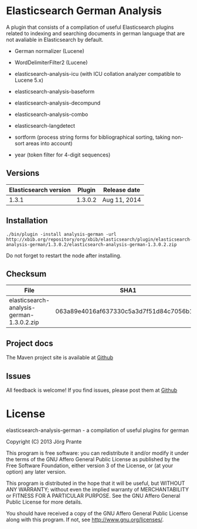 # Elasticsearch German Analysis

A plugin that consists of a compilation of useful Elasticsearch plugins related to indexing and searching documents in german language that are not avaliable in Elasticsearch by default.

- German normalizer (Lucene)

- WordDelimiterFilter2 (Lucene)

- elasticsearch-analysis-icu (with ICU collation analyzer compatible to Lucene 5.x)

- elasticsearch-analysis-baseform

- elasticsearch-analysis-decompund

- elasticsearch-analysis-combo

- elasticsearch-langdetect

- sortform (process string forms for bibliographical sorting, taking non-sort areas into account)

- year (token filter for 4-digit sequences)

## Versions

| Elasticsearch version    | Plugin      | Release date |
| ------------------------ | ----------- | -------------|
| 1.3.1                    | 1.3.0.2     | Aug 11, 2014 |

## Installation

    ./bin/plugin -install analysis-german -url http://xbib.org/repository/org/xbib/elasticsearch/plugin/elasticsearch-analysis-german/1.3.0.2/elasticsearch-analysis-german-1.3.0.2.zip

Do not forget to restart the node after installing.

## Checksum

| File                                          | SHA1                                     |
| --------------------------------------------- | -----------------------------------------|
| elasticsearch-analysis-german-1.3.0.2.zip     | 063a89e4016af637330c5a3d7f51d84c7056b182 |

## Project docs

The Maven project site is available at [Github](http://jprante.github.io/elasticsearch-analysis-german)

## Issues

All feedback is welcome! If you find issues, please post them at [Github](https://github.com/jprante/elasticsearch-analysis-german/issues)

# License

elasticsearch-analysis-german - a compilation of useful plugins for german

Copyright (C) 2013 Jörg Prante

This program is free software: you can redistribute it and/or modify
it under the terms of the GNU Affero General Public License as published by
the Free Software Foundation, either version 3 of the License, or
(at your option) any later version.

This program is distributed in the hope that it will be useful,
but WITHOUT ANY WARRANTY; without even the implied warranty of
MERCHANTABILITY or FITNESS FOR A PARTICULAR PURPOSE.  See the
GNU Affero General Public License for more details.

You should have received a copy of the GNU Affero General Public License
along with this program.  If not, see <http://www.gnu.org/licenses/>.